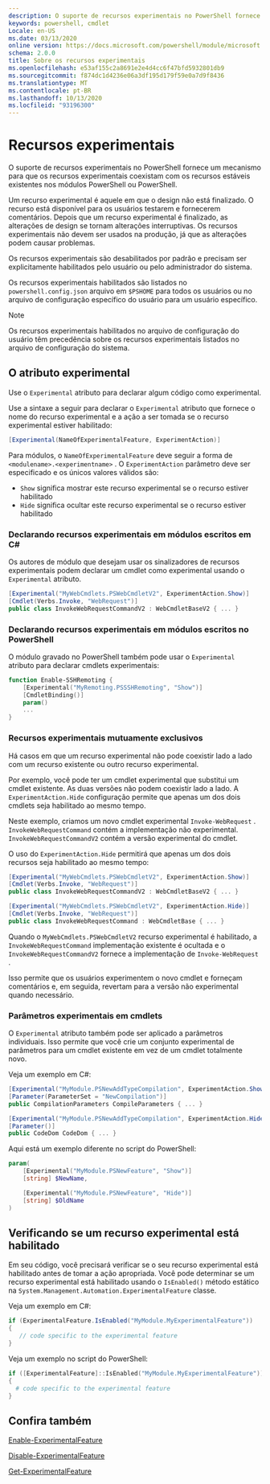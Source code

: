 ```yaml
---
description: O suporte de recursos experimentais no PowerShell fornece um mecanismo para que os recursos experimentais coexistam com os recursos estáveis existentes nos módulos PowerShell ou PowerShell.
keywords: powershell, cmdlet
Locale: en-US
ms.date: 03/13/2020
online version: https://docs.microsoft.com/powershell/module/microsoft.powershell.core/about/about_experimental_features?view=powershell-7&WT.mc_id=ps-gethelp
schema: 2.0.0
title: Sobre os recursos experimentais
ms.openlocfilehash: e53af155c2a8691e2e4d4cc6f47bfd5932801db9
ms.sourcegitcommit: f874dc1d4236e06a3df195d179f59e0a7d9f8436
ms.translationtype: MT
ms.contentlocale: pt-BR
ms.lasthandoff: 10/13/2020
ms.locfileid: "93196300"
---
```

# <a name="experimental-features"></a>Recursos experimentais

O suporte de recursos experimentais no PowerShell fornece um mecanismo para que os recursos experimentais coexistam com os recursos estáveis existentes nos módulos PowerShell ou PowerShell.

Um recurso experimental é aquele em que o design não está finalizado. O recurso está disponível para os usuários testarem e fornecerem comentários. Depois que um recurso experimental é finalizado, as alterações de design se tornam alterações interruptivas. Os recursos experimentais não devem ser usados na produção, já que as alterações podem causar problemas.

Os recursos experimentais são desabilitados por padrão e precisam ser explicitamente habilitados pelo usuário ou pelo administrador do sistema.

Os recursos experimentais habilitados são listados no `powershell.config.json` arquivo em `$PSHOME` para todos os usuários ou no arquivo de configuração específico do usuário para um usuário específico.

> [!NOTE]
> Os recursos experimentais habilitados no arquivo de configuração do usuário têm precedência sobre os recursos experimentais listados no arquivo de configuração do sistema.

## <a name="the-experimental-attribute"></a>O atributo experimental

Use o `Experimental` atributo para declarar algum código como experimental.

Use a sintaxe a seguir para declarar o `Experimental` atributo que fornece o nome do recurso experimental e a ação a ser tomada se o recurso experimental estiver habilitado:

```csharp
[Experimental(NameOfExperimentalFeature, ExperimentAction)]
```

Para módulos, o `NameOfExperimentalFeature` deve seguir a forma de `<modulename>.<experimentname>` . O `ExperimentAction` parâmetro deve ser especificado e os únicos valores válidos são:

- `Show` significa mostrar este recurso experimental se o recurso estiver habilitado
- `Hide` significa ocultar este recurso experimental se o recurso estiver habilitado

### <a name="declaring-experimental-features-in-modules-written-in-c"></a>Declarando recursos experimentais em módulos escritos em C\#

Os autores de módulo que desejam usar os sinalizadores de recursos experimentais podem declarar um cmdlet como experimental usando o `Experimental` atributo.

```csharp
[Experimental("MyWebCmdlets.PSWebCmdletV2", ExperimentAction.Show)]
[Cmdlet(Verbs.Invoke, "WebRequest")]
public class InvokeWebRequestCommandV2 : WebCmdletBaseV2 { ... }
```

### <a name="declaring-experimental-features-in-modules-written-in-powershell"></a>Declarando recursos experimentais em módulos escritos no PowerShell

O módulo gravado no PowerShell também pode usar o `Experimental` atributo para declarar cmdlets experimentais:

```powershell
function Enable-SSHRemoting {
    [Experimental("MyRemoting.PSSSHRemoting", "Show")]
    [CmdletBinding()]
    param()
    ...
}
```

### <a name="mutually-exclusive-experimental-features"></a>Recursos experimentais mutuamente exclusivos

Há casos em que um recurso experimental não pode coexistir lado a lado com um recurso existente ou outro recurso experimental.

Por exemplo, você pode ter um cmdlet experimental que substitui um cmdlet existente. As duas versões não podem coexistir lado a lado. A `ExperimentAction.Hide` configuração permite que apenas um dos dois cmdlets seja habilitado ao mesmo tempo.

Neste exemplo, criamos um novo cmdlet experimental `Invoke-WebRequest` .
`InvokeWebRequestCommand` contém a implementação não experimental.
`InvokeWebRequestCommandV2` contém a versão experimental do cmdlet.

O uso do `ExperimentAction.Hide` permitirá que apenas um dos dois recursos seja habilitado ao mesmo tempo:

```csharp
[Experimental("MyWebCmdlets.PSWebCmdletV2", ExperimentAction.Show)]
[Cmdlet(Verbs.Invoke, "WebRequest")]
public class InvokeWebRequestCommandV2 : WebCmdletBaseV2 { ... }

[Experimental("MyWebCmdlets.PSWebCmdletV2", ExperimentAction.Hide)]
[Cmdlet(Verbs.Invoke, "WebRequest")]
public class InvokeWebRequestCommand : WebCmdletBase { ... }
```

Quando o `MyWebCmdlets.PSWebCmdletV2` recurso experimental é habilitado, a `InvokeWebRequestCommand` implementação existente é ocultada e o `InvokeWebRequestCommandV2` fornece a implementação de `Invoke-WebRequest` .

Isso permite que os usuários experimentem o novo cmdlet e forneçam comentários e, em seguida, revertam para a versão não experimental quando necessário.

### <a name="experimental-parameters-in-cmdlets"></a>Parâmetros experimentais em cmdlets

O `Experimental` atributo também pode ser aplicado a parâmetros individuais. Isso permite que você crie um conjunto experimental de parâmetros para um cmdlet existente em vez de um cmdlet totalmente novo.

Veja um exemplo em C#:

```csharp
[Experimental("MyModule.PSNewAddTypeCompilation", ExperimentAction.Show)]
[Parameter(ParameterSet = "NewCompilation")]
public CompilationParameters CompileParameters { ... }

[Experimental("MyModule.PSNewAddTypeCompilation", ExperimentAction.Hide)]
[Parameter()]
public CodeDom CodeDom { ... }
```

Aqui está um exemplo diferente no script do PowerShell:

```powershell
param(
    [Experimental("MyModule.PSNewFeature", "Show")]
    [string] $NewName,

    [Experimental("MyModule.PSNewFeature", "Hide")]
    [string] $OldName
)
```

## <a name="checking-if-an-experimental-feature-is-enabled"></a>Verificando se um recurso experimental está habilitado

Em seu código, você precisará verificar se o seu recurso experimental está habilitado antes de tomar a ação apropriada. Você pode determinar se um recurso experimental está habilitado usando o `IsEnabled()` método estático na `System.Management.Automation.ExperimentalFeature` classe.

Veja um exemplo em C#:

```csharp
if (ExperimentalFeature.IsEnabled("MyModule.MyExperimentalFeature"))
{
   // code specific to the experimental feature
}
```

Veja um exemplo no script do PowerShell:

```powershell
if ([ExperimentalFeature]::IsEnabled("MyModule.MyExperimentalFeature"))
{
  # code specific to the experimental feature
}
```

## <a name="see-also"></a>Confira também

[Enable-ExperimentalFeature](xref:Microsoft.PowerShell.Core.Enable-ExperimentalFeature)

[Disable-ExperimentalFeature](xref:Microsoft.PowerShell.Core.Disable-ExperimentalFeature)

[Get-ExperimentalFeature](xref:Microsoft.PowerShell.Core.Get-ExperimentalFeature)
